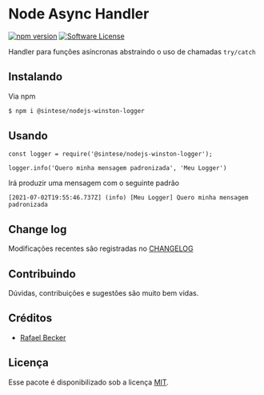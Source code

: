 # Node Async Handler

[![npm version](https://badge.fury.io/js/%40sintese%2Fnodejs-winston-logger.svg)](https://badge.fury.io/js/%40sintese%2Fnodejs-winston-logger)
[![Software License][ico-license]](LICENSE.md)

Handler para funções asíncronas abstraindo o uso de chamadas `try/catch`

## Instalando

Via npm

``` bash
$ npm i @sintese/nodejs-winston-logger
```

## Usando

``` nodejs
const logger = require('@sintese/nodejs-winston-logger');

logger.info('Quero minha mensagem padronizada', 'Meu Logger')
```

Irá produzir uma mensagem com o seguinte padrão

```
[2021-07-02T19:55:46.737Z] (info) [Meu Logger] Quero minha mensagem padronizada
```

## Change log

Modificações recentes são registradas no [CHANGELOG](CHANGELOG.md)

## Contribuindo

Dúvidas, contribuições e sugestões são muito bem vidas.

## Créditos

- [Rafael Becker][link-author]

## Licença

Esse pacote é disponibilizado sob a licença [MIT](LICENSE.md).

[ico-license]: https://img.shields.io/badge/license-MIT-brightgreen.svg?style=flat-square
[link-author]: https://github.com/rafaelbeecker